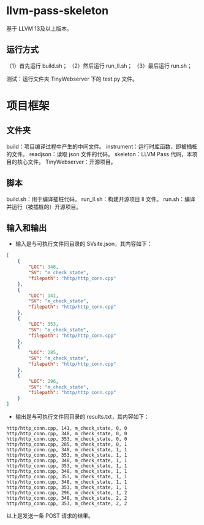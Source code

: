 # llvm-pass-skeleton

基于 LLVM 13及以上版本。

## 运行方式
（1）首先运行 build.sh；
（2）然后运行 run_ll.sh；
（3）最后运行 run.sh；

测试：运行文件夹 TinyWebserver 下的 test.py 文件。

# 项目框架

## 文件夹
build：项目编译过程中产生的中间文件。
instrument：运行时库函数，即被插桩的文件。
readjson：读取 json 文件的代码。
skeleton：LLVM Pass 代码，本项目的核心文件。
TinyWebserver：开源项目。

## 脚本
build.sh：用于编译插桩代码。
run_ll.sh：构建开源项目 ll 文件。
run.sh：编译并运行（被插桩的）开源项目。

## 输入和输出
- 输入是与可执行文件同目录的 SVsite.json，其内容如下：
```json
[
    {
        "LOC": 348,
        "SV": "m_check_state",
        "filepath": "http/http_conn.cpp"
    },
    {
        "LOC": 141,
        "SV": "m_check_state",
        "filepath": "http/http_conn.cpp"
    },
    {
        "LOC": 353,
        "SV": "m_check_state",
        "filepath": "http/http_conn.cpp"
    },
    {
        "LOC": 285,
        "SV": "m_check_state",
        "filepath": "http/http_conn.cpp"
    },
    {
        "LOC": 296,
        "SV": "m_check_state",
        "filepath": "http/http_conn.cpp"
    }
]

```

- 输出是与可执行文件同目录的 results.txt，其内容如下：
```
http/http_conn.cpp, 141, m_check_state, 0, 0
http/http_conn.cpp, 348, m_check_state, 0, 0
http/http_conn.cpp, 353, m_check_state, 0, 0
http/http_conn.cpp, 285, m_check_state, 0, 1
http/http_conn.cpp, 348, m_check_state, 1, 1
http/http_conn.cpp, 353, m_check_state, 1, 1
http/http_conn.cpp, 348, m_check_state, 1, 1
http/http_conn.cpp, 353, m_check_state, 1, 1
http/http_conn.cpp, 348, m_check_state, 1, 1
http/http_conn.cpp, 353, m_check_state, 1, 1
http/http_conn.cpp, 348, m_check_state, 1, 1
http/http_conn.cpp, 353, m_check_state, 1, 1
http/http_conn.cpp, 296, m_check_state, 1, 2
http/http_conn.cpp, 348, m_check_state, 2, 2
http/http_conn.cpp, 353, m_check_state, 2, 2

```
以上是发送一条 POST 请求的结果。
